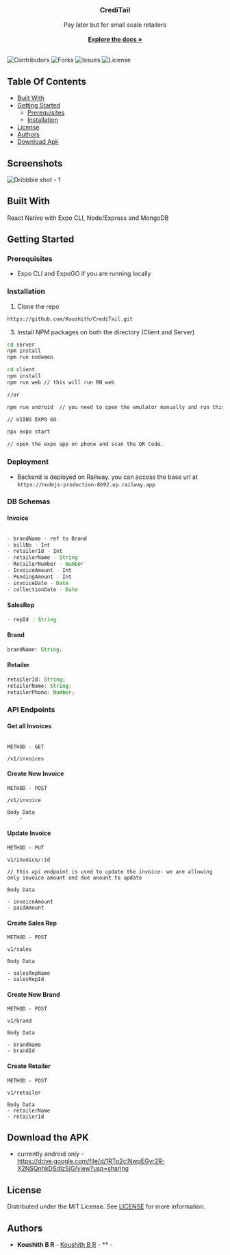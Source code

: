 <br/>
<p align="center">
  <h3 align="center">CrediTail</h3>

  <p align="center">
    Pay later but for small scale retailers
    <br/>
    <br/>
    <a href="https://github.com/koushith/CrediTail"><strong>Explore the docs »</strong></a>
    <br/>
    <br/>
  </p>
</p>

![Contributors](https://img.shields.io/github/contributors/koushith/CrediTail?color=dark-green) ![Forks](https://img.shields.io/github/forks/koushith/CrediTail?style=social) ![Issues](https://img.shields.io/github/issues/koushith/CrediTail) ![License](https://img.shields.io/github/license/koushith/CrediTail)

## Table Of Contents

- [Built With](#built-with)
- [Getting Started](#getting-started)
  - [Prerequisites](#prerequisites)
  - [Installation](#installation)
- [License](#license)
- [Authors](#authors)
- [Download Apk](#download)

## Screenshots

![Dribbble shot - 1](https://user-images.githubusercontent.com/30016242/230851429-24b4d646-01ab-4928-ba6e-ed71ad78a4f5.png)

## Built With

React Native with Expo CLI, Node/Express and MongoDB

## Getting Started

### Prerequisites

- Expo CLI and ExpoGO if you are running locally

### Installation

1. Clone the repo

```sh
https://github.com/Koushith/CrediTail.git
```

3. Install NPM packages on both the directory (Client and Server)

```sh
cd server
npm install
npm run nodemon
```

```sh
cd client
npm install
npm run web // this will run RN web

//or

npm run android  // you need to open the emulator manually and run this command.

// USING EXPO GO

npx expo start

// open the expo app on phone and scan the QR Code.

```

### Deployment

- Backend is deployed on Railway. you can access the base url at
  `https://nodejs-production-8b92.up.railway.app`

### DB Schemas

#### Invoice

```js

- brandName - ref to Brand
- billNo - Int
- retailerId - Int
- retailerName - String
- RetailerNumber - Number
- InvoiceAmount - Int
- PendingAmount - Int
- invoiceDate - Date
- collectionDate - Date

```

#### SalesRep

```js
- repId : String
```

#### Brand

```js
brandName: String;
```

#### Retailer

```js
retailerId: String;
retailerName: String;
retailerPhone: Number;
```

### API Endpoints

#### Get all Invoices

```

METHOD - GET

/v1/invoices

```

#### Create New Invoice

```
METHOD - POST

/v1/invoice

Body Data
    -

```

#### Update Invoice

```
METHOD - PUT

v1/invoice/:id

// this api endpoint is used to update the invoice- we are allowing only invoice amount and due anount to update

Body Data

- invoiceAmount
- paidAmount
```

#### Create Sales Rep

```
METHOD - POST

v1/sales

Body Data

- salesRepName
- salesRepId

```

#### Create New Brand

```
METHOD - POST

v1/brand

Body Data

- brandName
- brandId

```

#### Create Retailer

```
METHOD - POST

v1/retailer

Body Data
- retailerName
- retailerId

```

## Download the APK

- currently android only - https://drive.google.com/file/d/1RTp2clNwpEGyr2R-X2NSQnhkDSdIzSjG/view?usp=sharing

## License

Distributed under the MIT License. See [LICENSE](https://github.com/koushith/CrediTail/blob/main/LICENSE.md) for more information.

## Authors

- **Koushith B R** - [Koushith B R](https://github.com/koushith) - \*\* -
